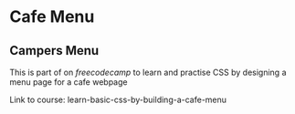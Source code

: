 <h1>Cafe Menu</h1>
<h2>Campers Menu</h2>
<p>This is part of on <em>freecodecamp</em> to learn and practise CSS by designing a menu page for a cafe webpage</p>
<p>Link to course: <a href:"https://www.freecodecamp.org/learn/2022/responsive-web-design/learn-basic-css-by-building-a-cafe-menu/">learn-basic-css-by-building-a-cafe-menu</a></p>
